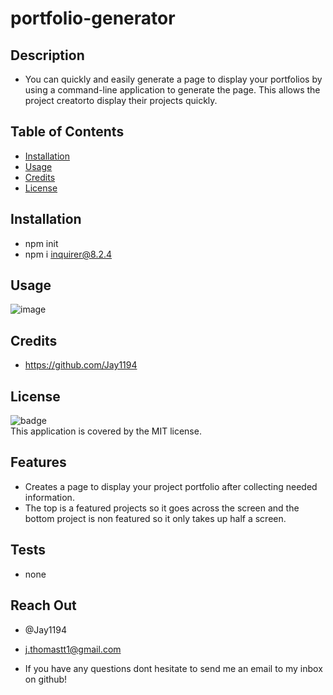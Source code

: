 # portfolio-generator

## Description
- You can quickly and easily generate a page to display your portfolios by using a command-line application to generate the page.
  This allows the project creatorto  display their projects quickly.

## Table of Contents

- [Installation](#Installation)
- [Usage](#Usage)
- [Credits](#Credits)
- [License](#License)

## Installation
- npm init
- npm i inquirer@8.2.4

## Usage
![image](https://github.com/Jay1194/portfolio-generator/assets/105843570/1c4c70b1-5d07-46b4-92f9-550aa6755f7e)


## Credits
- https://github.com/Jay1194

## License

![badge](https://img.shields.io/badge/license-MIT-brightgreen)
<br />
This application is covered by the MIT license. 

## Features
- Creates a page to display your project portfolio after collecting needed information.
- The top is a featured projects so it goes across the screen and the bottom project is non featured so it only takes up half a screen.

## Tests
- none

## Reach Out
- @Jay1194

- j.thomastt1@gmail.com

- If you have any questions dont hesitate to send me an email to my inbox on github!

